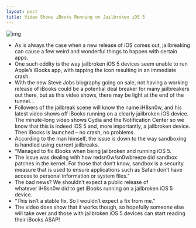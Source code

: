 ```yaml
---
layout: post
title: Video Shows iBooks Running on Jailbroken iOS 5
---
```

![img](http://media.idownloadblog.com/wp-content/uploads/2011/10/ibooks.png)
* As is always the case when a new release of iOS comes out, jailbreaking can cause a few weird and wonderful things to happen with certain apps.
* One such oddity is the way jailbroken iOS 5 devices seem unable to run Apple’s iBooks app, with tapping the icon resulting in an immediate crash.
* With the new Steve Jobs biography going on sale, not having a working release of iBooks could be a potential deal breaker for many jailbreakers out there, but as this video shows, there may be light at the end of the tunnel…
* Followers of the jailbreak scene will know the name iH8sn0w, and his latest video shows off iBooks running on a clearly jailbroken iOS device. The minute-long video shows Cydia and the Notification Center so we know that this is indeed iOS 5 and, more importantly, a jailbroken device. Then iBooks is launched – no crash, no problems.
* According to the man himself, the issue is down to the way sandboxing is handled using current jailbreaks.
* “Managed to fix iBooks when being jailbroken and running iOS 5.
* The issue was dealing with how redsn0w/sn0wbreeze did sandbox patches in the kernel. For those that don’t know, sandbox is a security measure that is used to ensure applications such as Safari don’t have access to personal information or system files.”
* The bad news? We shouldn’t expect a public release of whatever iH8sn0w did to get iBooks running on a jailbroken iOS 5 device.
* “This isn’t a stable fix. So I wouldn’t expect a fix from me.”
* The video does show that it works though, so hopefully someone else will take over and those with jailbroken iOS 5 devices can start reading their iBooks ASAP!


